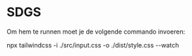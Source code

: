 # SDGS

Om hem te runnen moet je de volgende commando invoeren:

npx tailwindcss -i ./src/input.css -o ./dist/style.css --watch